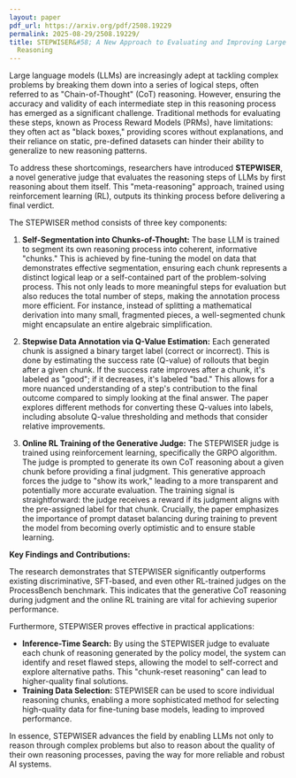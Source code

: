 ```yaml
---
layout: paper
pdf_url: https://arxiv.org/pdf/2508.19229
permalink: 2025-08-29/2508.19229/
title: STEPWISER&#58; A New Approach to Evaluating and Improving Large Language Model
  Reasoning
---
```




Large language models (LLMs) are increasingly adept at tackling complex problems by breaking them down into a series of logical steps, often referred to as "Chain-of-Thought" (CoT) reasoning. However, ensuring the accuracy and validity of each intermediate step in this reasoning process has emerged as a significant challenge. Traditional methods for evaluating these steps, known as Process Reward Models (PRMs), have limitations: they often act as "black boxes," providing scores without explanations, and their reliance on static, pre-defined datasets can hinder their ability to generalize to new reasoning patterns.

To address these shortcomings, researchers have introduced **STEPWISER**, a novel generative judge that evaluates the reasoning steps of LLMs by first reasoning about them itself. This "meta-reasoning" approach, trained using reinforcement learning (RL), outputs its thinking process before delivering a final verdict.

The STEPWISER method consists of three key components:

1.  **Self-Segmentation into Chunks-of-Thought:** The base LLM is trained to segment its own reasoning process into coherent, informative "chunks." This is achieved by fine-tuning the model on data that demonstrates effective segmentation, ensuring each chunk represents a distinct logical leap or a self-contained part of the problem-solving process. This not only leads to more meaningful steps for evaluation but also reduces the total number of steps, making the annotation process more efficient. For instance, instead of splitting a mathematical derivation into many small, fragmented pieces, a well-segmented chunk might encapsulate an entire algebraic simplification.

2.  **Stepwise Data Annotation via Q-Value Estimation:** Each generated chunk is assigned a binary target label (correct or incorrect). This is done by estimating the success rate (Q-value) of rollouts that begin after a given chunk. If the success rate improves after a chunk, it's labeled as "good"; if it decreases, it's labeled "bad." This allows for a more nuanced understanding of a step's contribution to the final outcome compared to simply looking at the final answer. The paper explores different methods for converting these Q-values into labels, including absolute Q-value thresholding and methods that consider relative improvements.

3.  **Online RL Training of the Generative Judge:** The STEPWISER judge is trained using reinforcement learning, specifically the GRPO algorithm. The judge is prompted to generate its own CoT reasoning about a given chunk before providing a final judgment. This generative approach forces the judge to "show its work," leading to a more transparent and potentially more accurate evaluation. The training signal is straightforward: the judge receives a reward if its judgment aligns with the pre-assigned label for that chunk. Crucially, the paper emphasizes the importance of prompt dataset balancing during training to prevent the model from becoming overly optimistic and to ensure stable learning.

**Key Findings and Contributions:**

The research demonstrates that STEPWISER significantly outperforms existing discriminative, SFT-based, and even other RL-trained judges on the ProcessBench benchmark. This indicates that the generative CoT reasoning during judgment and the online RL training are vital for achieving superior performance.

Furthermore, STEPWISER proves effective in practical applications:

*   **Inference-Time Search:** By using the STEPWISER judge to evaluate each chunk of reasoning generated by the policy model, the system can identify and reset flawed steps, allowing the model to self-correct and explore alternative paths. This "chunk-reset reasoning" can lead to higher-quality final solutions.
*   **Training Data Selection:** STEPWISER can be used to score individual reasoning chunks, enabling a more sophisticated method for selecting high-quality data for fine-tuning base models, leading to improved performance.

In essence, STEPWISER advances the field by enabling LLMs not only to reason through complex problems but also to reason about the quality of their own reasoning processes, paving the way for more reliable and robust AI systems.